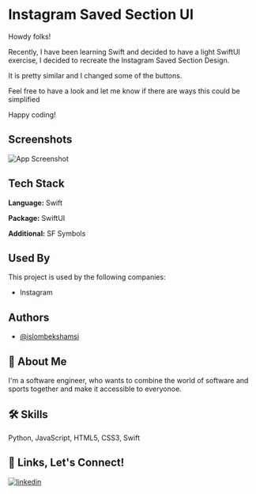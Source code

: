 
# Instagram Saved Section UI

Howdy folks!

Recently, I have been learning Swift and decided to have a light SwiftUI exercise, I decided to recreate the Instagram Saved Section Design. 

It is pretty similar and I changed some of the buttons.

Feel free to have a look and let me know if there are ways this could be simplified

Happy coding!

## Screenshots

![App Screenshot](https://raw.githubusercontent.com/islombekshamsi/images/main/Screenshot%202024-08-04%20at%2016.47.07.png?token=GHSAT0AAAAAACVLHJ47AF4BMSBTG23OYDGMZVPNLRQ)


## Tech Stack

**Language:** Swift

**Package:** SwiftUI

**Additional:** SF Symbols

## Used By

This project is used by the following companies:

- Instagram

## Authors

- [@islombekshamsi](https://github.com/islombekshamsi)



## 🚀 About Me
I'm a software engineer, who wants to combine the world of software and sports together and make it accessible to everyonoe.

## 🛠 Skills
Python, JavaScript, HTML5, CSS3, Swift



## 🔗 Links, Let's Connect!
[![linkedin](https://img.shields.io/badge/linkedin-0A66C2?style=for-the-badge&logo=linkedin&logoColor=white)](www.linkedin.com/in/islom-shamsiev)

